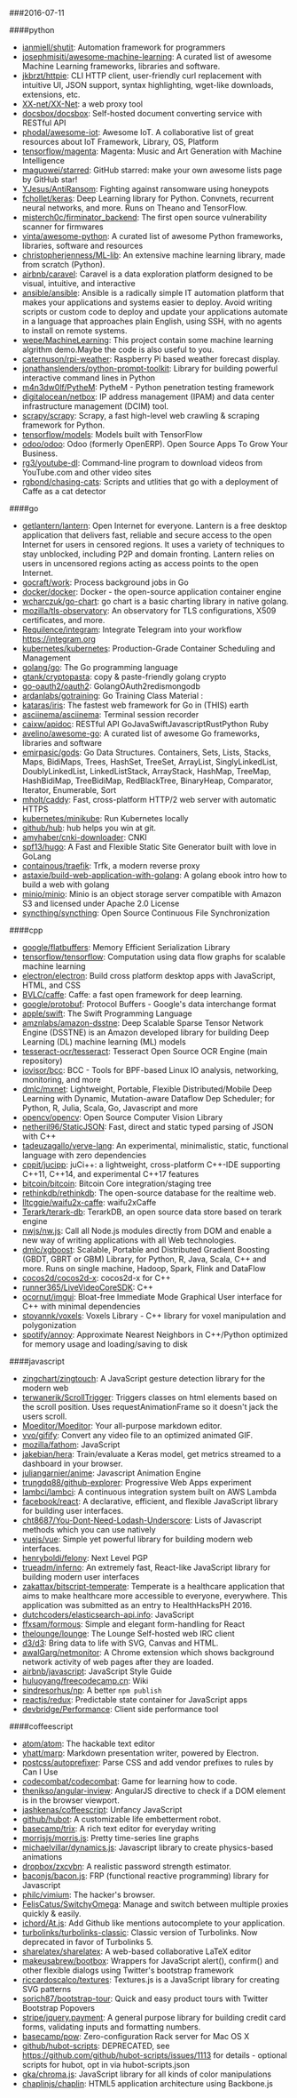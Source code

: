 ###2016-07-11

####python
* [ianmiell/shutit](https://github.com/ianmiell/shutit): Automation framework for programmers
* [josephmisiti/awesome-machine-learning](https://github.com/josephmisiti/awesome-machine-learning): A curated list of awesome Machine Learning frameworks, libraries and software.
* [jkbrzt/httpie](https://github.com/jkbrzt/httpie): CLI HTTP client, user-friendly curl replacement with intuitive UI, JSON support, syntax highlighting, wget-like downloads, extensions, etc.
* [XX-net/XX-Net](https://github.com/XX-net/XX-Net): a web proxy tool
* [docsbox/docsbox](https://github.com/docsbox/docsbox): Self-hosted document converting service with RESTful API
* [phodal/awesome-iot](https://github.com/phodal/awesome-iot): Awesome IoT. A collaborative list of great resources about IoT Framework, Library, OS, Platform
* [tensorflow/magenta](https://github.com/tensorflow/magenta): Magenta: Music and Art Generation with Machine Intelligence
* [maguowei/starred](https://github.com/maguowei/starred): GitHub starred: make your own awesome lists page by GitHub star!
* [YJesus/AntiRansom](https://github.com/YJesus/AntiRansom): Fighting against ransomware using honeypots
* [fchollet/keras](https://github.com/fchollet/keras): Deep Learning library for Python. Convnets, recurrent neural networks, and more. Runs on Theano and TensorFlow.
* [misterch0c/firminator_backend](https://github.com/misterch0c/firminator_backend): The first open source vulnerability scanner for firmwares
* [vinta/awesome-python](https://github.com/vinta/awesome-python): A curated list of awesome Python frameworks, libraries, software and resources
* [christopherjenness/ML-lib](https://github.com/christopherjenness/ML-lib): An extensive machine learning library, made from scratch (Python).
* [airbnb/caravel](https://github.com/airbnb/caravel): Caravel is a data exploration platform designed to be visual, intuitive, and interactive
* [ansible/ansible](https://github.com/ansible/ansible): Ansible is a radically simple IT automation platform that makes your applications and systems easier to deploy. Avoid writing scripts or custom code to deploy and update your applications automate in a language that approaches plain English, using SSH, with no agents to install on remote systems.
* [wepe/MachineLearning](https://github.com/wepe/MachineLearning): This project contain some machine learning algrithm demo.Maybe the code is also useful to you.
* [caternuson/rpi-weather](https://github.com/caternuson/rpi-weather): Raspberry Pi based weather forecast display.
* [jonathanslenders/python-prompt-toolkit](https://github.com/jonathanslenders/python-prompt-toolkit): Library for building powerful interactive command lines in Python
* [m4n3dw0lf/PytheM](https://github.com/m4n3dw0lf/PytheM): PytheM - Python penetration testing framework
* [digitalocean/netbox](https://github.com/digitalocean/netbox): IP address management (IPAM) and data center infrastructure management (DCIM) tool.
* [scrapy/scrapy](https://github.com/scrapy/scrapy): Scrapy, a fast high-level web crawling & scraping framework for Python.
* [tensorflow/models](https://github.com/tensorflow/models): Models built with TensorFlow
* [odoo/odoo](https://github.com/odoo/odoo): Odoo (formerly OpenERP). Open Source Apps To Grow Your Business.
* [rg3/youtube-dl](https://github.com/rg3/youtube-dl): Command-line program to download videos from YouTube.com and other video sites
* [rgbond/chasing-cats](https://github.com/rgbond/chasing-cats): Scripts and utlities that go with a deployment of Caffe as a cat detector

####go
* [getlantern/lantern](https://github.com/getlantern/lantern):  Open Internet for everyone. Lantern is a free desktop application that delivers fast, reliable and secure access to the open Internet for users in censored regions. It uses a variety of techniques to stay unblocked, including P2P and domain fronting. Lantern relies on users in uncensored regions acting as access points to the open Internet.
* [gocraft/work](https://github.com/gocraft/work): Process background jobs in Go
* [docker/docker](https://github.com/docker/docker): Docker - the open-source application container engine
* [wcharczuk/go-chart](https://github.com/wcharczuk/go-chart): go chart is a basic charting library in native golang.
* [mozilla/tls-observatory](https://github.com/mozilla/tls-observatory): An observatory for TLS configurations, X509 certificates, and more.
* [Requilence/integram](https://github.com/Requilence/integram): Integrate Telegram into your workflow  https://integram.org
* [kubernetes/kubernetes](https://github.com/kubernetes/kubernetes): Production-Grade Container Scheduling and Management
* [golang/go](https://github.com/golang/go): The Go programming language
* [gtank/cryptopasta](https://github.com/gtank/cryptopasta): copy & paste-friendly golang crypto
* [go-oauth2/oauth2](https://github.com/go-oauth2/oauth2): GolangOAuth2redismongodb
* [ardanlabs/gotraining](https://github.com/ardanlabs/gotraining): Go Training Class Material :
* [kataras/iris](https://github.com/kataras/iris): The fastest web framework for Go in (THIS) earth
* [asciinema/asciinema](https://github.com/asciinema/asciinema): Terminal session recorder
* [caixw/apidoc](https://github.com/caixw/apidoc): RESTful API  GoJavaSwiftJavascriptRustPython  Ruby 
* [avelino/awesome-go](https://github.com/avelino/awesome-go): A curated list of awesome Go frameworks, libraries and software
* [emirpasic/gods](https://github.com/emirpasic/gods): Go Data Structures. Containers, Sets, Lists, Stacks, Maps, BidiMaps, Trees, HashSet, TreeSet, ArrayList, SinglyLinkedList, DoublyLinkedList, LinkedListStack, ArrayStack, HashMap, TreeMap, HashBidiMap, TreeBidiMap, RedBlackTree, BinaryHeap, Comparator, Iterator, Enumerable, Sort
* [mholt/caddy](https://github.com/mholt/caddy): Fast, cross-platform HTTP/2 web server with automatic HTTPS
* [kubernetes/minikube](https://github.com/kubernetes/minikube): Run Kubernetes locally
* [github/hub](https://github.com/github/hub): hub helps you win at git.
* [amyhaber/cnki-downloader](https://github.com/amyhaber/cnki-downloader): CNKI
* [spf13/hugo](https://github.com/spf13/hugo): A Fast and Flexible Static Site Generator built with love in GoLang
* [containous/traefik](https://github.com/containous/traefik): Trfk, a modern reverse proxy
* [astaxie/build-web-application-with-golang](https://github.com/astaxie/build-web-application-with-golang): A golang ebook intro how to build a web with golang
* [minio/minio](https://github.com/minio/minio): Minio is an object storage server compatible with Amazon S3 and licensed under Apache 2.0 License
* [syncthing/syncthing](https://github.com/syncthing/syncthing): Open Source Continuous File Synchronization

####cpp
* [google/flatbuffers](https://github.com/google/flatbuffers): Memory Efficient Serialization Library
* [tensorflow/tensorflow](https://github.com/tensorflow/tensorflow): Computation using data flow graphs for scalable machine learning
* [electron/electron](https://github.com/electron/electron): Build cross platform desktop apps with JavaScript, HTML, and CSS
* [BVLC/caffe](https://github.com/BVLC/caffe): Caffe: a fast open framework for deep learning.
* [google/protobuf](https://github.com/google/protobuf): Protocol Buffers - Google's data interchange format
* [apple/swift](https://github.com/apple/swift): The Swift Programming Language
* [amznlabs/amazon-dsstne](https://github.com/amznlabs/amazon-dsstne): Deep Scalable Sparse Tensor Network Engine (DSSTNE) is an Amazon developed library for building Deep Learning (DL) machine learning (ML) models
* [tesseract-ocr/tesseract](https://github.com/tesseract-ocr/tesseract): Tesseract Open Source OCR Engine (main repository)
* [iovisor/bcc](https://github.com/iovisor/bcc): BCC - Tools for BPF-based Linux IO analysis, networking, monitoring, and more
* [dmlc/mxnet](https://github.com/dmlc/mxnet): Lightweight, Portable, Flexible Distributed/Mobile Deep Learning with Dynamic, Mutation-aware Dataflow Dep Scheduler; for Python, R, Julia, Scala, Go, Javascript and more
* [opencv/opencv](https://github.com/opencv/opencv): Open Source Computer Vision Library
* [netheril96/StaticJSON](https://github.com/netheril96/StaticJSON): Fast, direct and static typed parsing of JSON with C++
* [tadeuzagallo/verve-lang](https://github.com/tadeuzagallo/verve-lang): An experimental, minimalistic, static, functional language with zero dependencies
* [cppit/jucipp](https://github.com/cppit/jucipp): juCi++: a lightweight, cross-platform C++-IDE supporting C++11, C++14, and experimental C++17 features
* [bitcoin/bitcoin](https://github.com/bitcoin/bitcoin): Bitcoin Core integration/staging tree
* [rethinkdb/rethinkdb](https://github.com/rethinkdb/rethinkdb): The open-source database for the realtime web.
* [lltcggie/waifu2x-caffe](https://github.com/lltcggie/waifu2x-caffe): waifu2xCaffe
* [Terark/terark-db](https://github.com/Terark/terark-db): TerarkDB, an open source data store based on terark engine
* [nwjs/nw.js](https://github.com/nwjs/nw.js): Call all Node.js modules directly from DOM and enable a new way of writing applications with all Web technologies.
* [dmlc/xgboost](https://github.com/dmlc/xgboost): Scalable, Portable and Distributed Gradient Boosting (GBDT, GBRT or GBM) Library, for Python, R, Java, Scala, C++ and more. Runs on single machine, Hadoop, Spark, Flink and DataFlow
* [cocos2d/cocos2d-x](https://github.com/cocos2d/cocos2d-x): cocos2d-x for C++
* [runner365/LiveVideoCoreSDK](https://github.com/runner365/LiveVideoCoreSDK): C++
* [ocornut/imgui](https://github.com/ocornut/imgui): Bloat-free Immediate Mode Graphical User interface for C++ with minimal dependencies
* [stoyannk/voxels](https://github.com/stoyannk/voxels): Voxels Library - C++ library for voxel manipulation and polygonization
* [spotify/annoy](https://github.com/spotify/annoy): Approximate Nearest Neighbors in C++/Python optimized for memory usage and loading/saving to disk

####javascript
* [zingchart/zingtouch](https://github.com/zingchart/zingtouch): A JavaScript gesture detection library for the modern web
* [terwanerik/ScrollTrigger](https://github.com/terwanerik/ScrollTrigger): Triggers classes on html elements based on the scroll position. Uses requestAnimationFrame so it doesn't jack the users scroll.
* [Moeditor/Moeditor](https://github.com/Moeditor/Moeditor): Your all-purpose markdown editor.
* [vvo/gifify](https://github.com/vvo/gifify):  Convert any video file to an optimized animated GIF.
* [mozilla/fathom](https://github.com/mozilla/fathom): JavaScript
* [jakebian/hera](https://github.com/jakebian/hera): Train/evaluate a Keras model, get metrics streamed to a dashboard in your browser.
* [juliangarnier/anime](https://github.com/juliangarnier/anime): Javascript Animation Engine
* [trungdq88/github-explorer](https://github.com/trungdq88/github-explorer): Progressive Web Apps experiment
* [lambci/lambci](https://github.com/lambci/lambci): A continuous integration system built on AWS Lambda
* [facebook/react](https://github.com/facebook/react): A declarative, efficient, and flexible JavaScript library for building user interfaces.
* [cht8687/You-Dont-Need-Lodash-Underscore](https://github.com/cht8687/You-Dont-Need-Lodash-Underscore): Lists of Javascript methods which you can use natively
* [vuejs/vue](https://github.com/vuejs/vue): Simple yet powerful library for building modern web interfaces.
* [henryboldi/felony](https://github.com/henryboldi/felony):  Next Level PGP
* [trueadm/inferno](https://github.com/trueadm/inferno): An extremely fast, React-like JavaScript library for building modern user interfaces
* [zakattax/bitscript-temperate](https://github.com/zakattax/bitscript-temperate): Temperate is a healthcare application that aims to make healthcare more accessible to everyone, everywhere. This application was submitted as an entry to HealthHacksPH 2016.
* [dutchcoders/elasticsearch-api.info](https://github.com/dutchcoders/elasticsearch-api.info): JavaScript
* [ffxsam/formous](https://github.com/ffxsam/formous): Simple and elegant form-handling for React
* [thelounge/lounge](https://github.com/thelounge/lounge): The Lounge  Self-hosted web IRC client
* [d3/d3](https://github.com/d3/d3): Bring data to life with SVG, Canvas and HTML. 
* [awalGarg/netmonitor](https://github.com/awalGarg/netmonitor): A Chrome extension which shows background network activity of web pages after they are loaded.
* [airbnb/javascript](https://github.com/airbnb/javascript): JavaScript Style Guide
* [huluoyang/freecodecamp.cn](https://github.com/huluoyang/freecodecamp.cn): Wiki
* [sindresorhus/np](https://github.com/sindresorhus/np): A better `npm publish`
* [reactjs/redux](https://github.com/reactjs/redux): Predictable state container for JavaScript apps
* [devbridge/Performance](https://github.com/devbridge/Performance): Client side performance tool

####coffeescript
* [atom/atom](https://github.com/atom/atom): The hackable text editor
* [yhatt/marp](https://github.com/yhatt/marp): Markdown presentation writer, powered by Electron.
* [postcss/autoprefixer](https://github.com/postcss/autoprefixer): Parse CSS and add vendor prefixes to rules by Can I Use
* [codecombat/codecombat](https://github.com/codecombat/codecombat): Game for learning how to code.
* [thenikso/angular-inview](https://github.com/thenikso/angular-inview): AngularJS directive to check if a DOM element is in the browser viewport.
* [jashkenas/coffeescript](https://github.com/jashkenas/coffeescript): Unfancy JavaScript
* [github/hubot](https://github.com/github/hubot): A customizable life embetterment robot.
* [basecamp/trix](https://github.com/basecamp/trix): A rich text editor for everyday writing
* [morrisjs/morris.js](https://github.com/morrisjs/morris.js): Pretty time-series line graphs
* [michaelvillar/dynamics.js](https://github.com/michaelvillar/dynamics.js): Javascript library to create physics-based animations
* [dropbox/zxcvbn](https://github.com/dropbox/zxcvbn): A realistic password strength estimator.
* [baconjs/bacon.js](https://github.com/baconjs/bacon.js): FRP (functional reactive programming) library for Javascript
* [philc/vimium](https://github.com/philc/vimium): The hacker's browser.
* [FelisCatus/SwitchyOmega](https://github.com/FelisCatus/SwitchyOmega): Manage and switch between multiple proxies quickly & easily.
* [ichord/At.js](https://github.com/ichord/At.js): Add Github like mentions autocomplete to your application.
* [turbolinks/turbolinks-classic](https://github.com/turbolinks/turbolinks-classic): Classic version of Turbolinks. Now deprecated in favor of Turbolinks 5.
* [sharelatex/sharelatex](https://github.com/sharelatex/sharelatex): A web-based collaborative LaTeX editor
* [makeusabrew/bootbox](https://github.com/makeusabrew/bootbox): Wrappers for JavaScript alert(), confirm() and other flexible dialogs using Twitter's bootstrap framework
* [riccardoscalco/textures](https://github.com/riccardoscalco/textures): Textures.js is a JavaScript library for creating SVG patterns
* [sorich87/bootstrap-tour](https://github.com/sorich87/bootstrap-tour): Quick and easy product tours with Twitter Bootstrap Popovers
* [stripe/jquery.payment](https://github.com/stripe/jquery.payment): A general purpose library for building credit card forms, validating inputs and formatting numbers.
* [basecamp/pow](https://github.com/basecamp/pow): Zero-configuration Rack server for Mac OS X
* [github/hubot-scripts](https://github.com/github/hubot-scripts): DEPRECATED, see https://github.com/github/hubot-scripts/issues/1113 for details - optional scripts for hubot, opt in via hubot-scripts.json
* [gka/chroma.js](https://github.com/gka/chroma.js): JavaScript library for all kinds of color manipulations
* [chaplinjs/chaplin](https://github.com/chaplinjs/chaplin): HTML5 application architecture using Backbone.js
